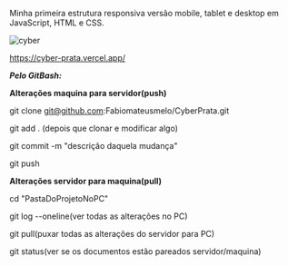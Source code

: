 Minha primeira estrutura responsiva versão mobile, tablet e desktop em JavaScript, HTML e CSS.

![cyber](https://user-images.githubusercontent.com/105231558/184431051-5a09599f-be7e-4be4-99b5-cda8fb39526d.png)

https://cyber-prata.vercel.app/

***Pelo GitBash:***

**Alterações maquina para servidor(push)**

git clone git@github.com:Fabiomateusmelo/CyberPrata.git

git add . (depois que clonar e modificar algo)

git commit -m "descrição daquela mudança"

git push

**Alterações servidor para maquina(pull)**

cd "PastaDoProjetoNoPC"

git log --oneline(ver todas as alterações no PC)

git pull(puxar todas as alterações do servidor para PC)

git status(ver se os documentos estão pareados servidor/maquina)
